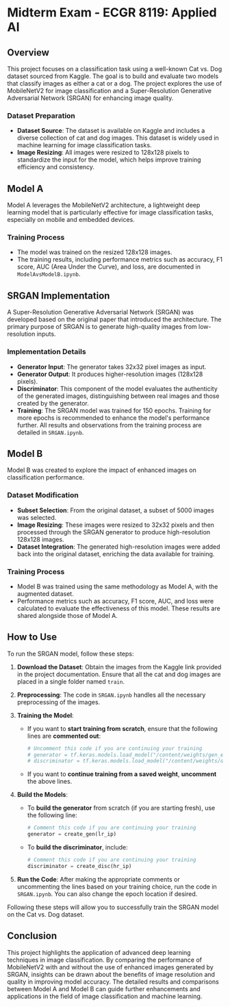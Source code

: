# Midterm Exam - ECGR 8119: Applied AI

## Overview
This project focuses on a classification task using a well-known Cat vs. Dog dataset sourced from Kaggle. The goal is to build and evaluate two models that classify images as either a cat or a dog. The project explores the use of MobileNetV2 for image classification and a Super-Resolution Generative Adversarial Network (SRGAN) for enhancing image quality.

### Dataset Preparation
- **Dataset Source**: The dataset is available on Kaggle and includes a diverse collection of cat and dog images. This dataset is widely used in machine learning for image classification tasks.
- **Image Resizing**: All images were resized to 128x128 pixels to standardize the input for the model, which helps improve training efficiency and consistency.

## Model A
Model A leverages the MobileNetV2 architecture, a lightweight deep learning model that is particularly effective for image classification tasks, especially on mobile and embedded devices. 

### Training Process
- The model was trained on the resized 128x128 images.
- The training results, including performance metrics such as accuracy, F1 score, AUC (Area Under the Curve), and loss, are documented in `ModelAvsModelB.ipynb`. 

## SRGAN Implementation
A Super-Resolution Generative Adversarial Network (SRGAN) was developed based on the original paper that introduced the architecture. The primary purpose of SRGAN is to generate high-quality images from low-resolution inputs.

### Implementation Details
- **Generator Input**: The generator takes 32x32 pixel images as input. 
- **Generator Output**: It produces higher-resolution images (128x128 pixels).
- **Discriminator**: This component of the model evaluates the authenticity of the generated images, distinguishing between real images and those created by the generator.
- **Training**: The SRGAN model was trained for 150 epochs. Training for more epochs is recommended to enhance the model's performance further. All results and observations from the training process are detailed in `SRGAN.ipynb`.

## Model B
Model B was created to explore the impact of enhanced images on classification performance. 

### Dataset Modification
- **Subset Selection**: From the original dataset, a subset of 5000 images was selected.
- **Image Resizing**: These images were resized to 32x32 pixels and then processed through the SRGAN generator to produce high-resolution 128x128 images.
- **Dataset Integration**: The generated high-resolution images were added back into the original dataset, enriching the data available for training.

### Training Process
- Model B was trained using the same methodology as Model A, with the augmented dataset.
- Performance metrics such as accuracy, F1 score, AUC, and loss were calculated to evaluate the effectiveness of this model. These results are shared alongside those of Model A.

## How to Use

To run the SRGAN model, follow these steps:

1. **Download the Dataset**: Obtain the images from the Kaggle link provided in the project documentation. Ensure that all the cat and dog images are placed in a single folder named `train`.

2. **Preprocessing**: The code in `SRGAN.ipynb` handles all the necessary preprocessing of the images. 

3. **Training the Model**:
   - If you want to **start training from scratch**, ensure that the following lines are **commented out**:
     ```python
     # Uncomment this code if you are continuing your training
     # generator = tf.keras.models.load_model("/content/weights/gen_e_146.keras")
     # discriminator = tf.keras.models.load_model("/content/weights/disc_e_146.keras")
     ```
   - If you want to **continue training from a saved weight**, **uncomment** the above lines.

4. **Build the Models**:
   - To **build the generator** from scratch (if you are starting fresh), use the following line:
     ```python
     # Comment this code if you are continuing your training
     generator = create_gen(lr_ip)
     ```
   - To **build the discriminator**, include:
     ```python
     # Comment this code if you are continuing your training
     discriminator = create_disc(hr_ip)
     ```

5. **Run the Code**: After making the appropriate comments or uncommenting the lines based on your training choice, run the code in `SRGAN.ipynb`. You can also change the epoch location if desired.

Following these steps will allow you to successfully train the SRGAN model on the Cat vs. Dog dataset.

## Conclusion
This project highlights the application of advanced deep learning techniques in image classification. By comparing the performance of MobileNetV2 with and without the use of enhanced images generated by SRGAN, insights can be drawn about the benefits of image resolution and quality in improving model accuracy. The detailed results and comparisons between Model A and Model B can guide further enhancements and applications in the field of image classification and machine learning.
